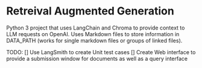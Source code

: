 # Retreival Augmented Generation

Python 3 project that uses LangChain and Chroma to provide context to LLM requests on OpenAI.
Uses Markdown files to store information in DATA_PATH (works for single markdown files or groups of linked files).

TODO:
[] Use LangSmith to create Unit test cases
[] Create Web interface to provide a submission window for documents as well as a query interface
